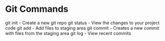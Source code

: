 # Git Commands

git init - Create a new git repo
git status - View the changes to your project code
git add - Add files to staging area
git commit - Creates a new commit with files from the staging area
git log - View recent commits